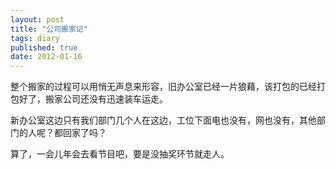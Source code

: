 ```yaml
---
layout: post
title: "公司搬家记"
tags: diary
published: true
date: 2012-01-16
---
```


整个搬家的过程可以用悄无声息来形容，旧办公室已经一片狼藉，该打包的已经打包好了，搬家公司还没有迅速装车运走。

新办公室这边只有我们部门几个人在这边，工位下面电也没有，网也没有，其他部门的人呢？都回家了吗？

算了，一会儿年会去看节目吧，要是没抽奖环节就走人。